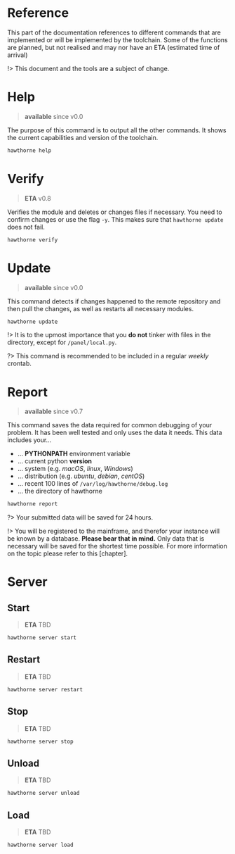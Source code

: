 # Reference
This part of the documentation references to different commands that are implemented or will be implemented by the toolchain. Some of the functions are planned, but not realised and may nor have an ETA (estimated time of arrival)

!> This document and the tools are a subject of change. 

# Help
> **available** since v0.0

The purpose of this command is to output all the other commands. It shows the current capabilities and version of the toolchain.
```bash
hawthorne help
```

# Verify
> **ETA** v0.8

Verifies the module and deletes or changes files if necessary. You need to confirm changes or use the flag `-y`. This makes sure that `hawthorne update` does not fail.

```bash
hawthorne verify
```

# Update
> **available** since v0.0

This command detects if changes happened to the remote repository and then pull the changes, as well as restarts all necessary modules.

```bash
hawthorne update
```

!\> It is to the upmost importance that you **do not** tinker with files in the directory, except for `/panel/local.py`.

?\> This command is recommended to be included in a regular _weekly_ crontab.

# Report
> **available** since v0.7

This command saves the data required for common debugging of your problem. It has been well tested and only uses the data it needs. This data includes your…
* … **PYTHONPATH** environment variable
* … current python **version**
* … system (e.g. _macOS_, _linux_, _Windows_)
* … distribution (e.g. _ubuntu_, _debian_, _centOS_)
* … recent 100 lines of `/var/log/hawthorne/debug.log`
* … the directory of hawthorne

```bash
hawthorne report
```

?> Your submitted data will be saved for 24 hours.

!> You will be registered to the mainframe, and therefor your instance will be known by a database. **Please bear that in mind.** Only data that is necessary will be saved for the shortest time possible. For more information on the topic please refer to this [chapter].

# Server
## Start
> **ETA** TBD

```bash
hawthorne server start
```

## Restart
> **ETA** TBD

```bash
hawthorne server restart
```

## Stop
> **ETA** TBD

```bash
hawthorne server stop
```

## Unload
> **ETA** TBD

```bash
hawthorne server unload
```

## Load
> **ETA** TBD

```bash
hawthorne server load
```